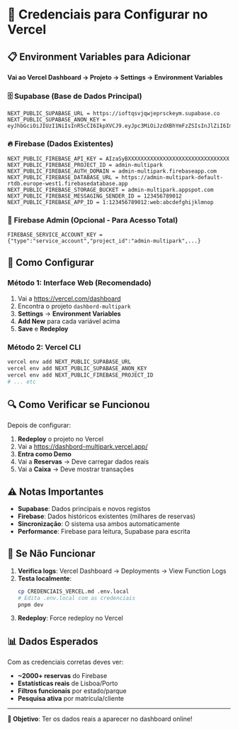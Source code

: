 # 🔑 Credenciais para Configurar no Vercel

## 📋 Environment Variables para Adicionar

**Vai ao Vercel Dashboard → Projeto → Settings → Environment Variables**

### 🗄️ **Supabase (Base de Dados Principal)**
```
NEXT_PUBLIC_SUPABASE_URL = https://ioftqsvjqwjeprsckeym.supabase.co
NEXT_PUBLIC_SUPABASE_ANON_KEY = eyJhbGciOiJIUzI1NiIsInR5cCI6IkpXVCJ9.eyJpc3MiOiJzdXBhYmFzZSIsInJlZiI6ImlvZnRxc3ZqcXdqZXByc2NrZXltIiwicm9sZSI6ImFub24iLCJpYXQiOjE3NDcxNTYwNzQsImV4cCI6MjA2MjczMjA3NH0.TXDfhioMFVNxLhjKgpXAxnKCPOl5n8QWpOkX2eafbYw
```

### 🔥 **Firebase (Dados Existentes)**
```
NEXT_PUBLIC_FIREBASE_API_KEY = AIzaSyBXXXXXXXXXXXXXXXXXXXXXXXXXXXXXXXX
NEXT_PUBLIC_FIREBASE_PROJECT_ID = admin-multipark
NEXT_PUBLIC_FIREBASE_AUTH_DOMAIN = admin-multipark.firebaseapp.com
NEXT_PUBLIC_FIREBASE_DATABASE_URL = https://admin-multipark-default-rtdb.europe-west1.firebasedatabase.app
NEXT_PUBLIC_FIREBASE_STORAGE_BUCKET = admin-multipark.appspot.com
NEXT_PUBLIC_FIREBASE_MESSAGING_SENDER_ID = 123456789012
NEXT_PUBLIC_FIREBASE_APP_ID = 1:123456789012:web:abcdefghijklmnop
```

### 🔐 **Firebase Admin (Opcional - Para Acesso Total)**
```
FIREBASE_SERVICE_ACCOUNT_KEY = {"type":"service_account","project_id":"admin-multipark",...}
```

## 🚀 Como Configurar

### **Método 1: Interface Web (Recomendado)**
1. Vai a https://vercel.com/dashboard
2. Encontra o projeto `dashbord-multipark`
3. **Settings** → **Environment Variables**
4. **Add New** para cada variável acima
5. **Save** e **Redeploy**

### **Método 2: Vercel CLI**
```bash
vercel env add NEXT_PUBLIC_SUPABASE_URL
vercel env add NEXT_PUBLIC_SUPABASE_ANON_KEY
vercel env add NEXT_PUBLIC_FIREBASE_PROJECT_ID
# ... etc
```

## 🔍 **Como Verificar se Funcionou**

Depois de configurar:
1. **Redeploy** o projeto no Vercel
2. Vai a https://dashbord-multipark.vercel.app/
3. **Entra como Demo**
4. Vai a **Reservas** → Deve carregar dados reais
5. Vai a **Caixa** → Deve mostrar transações

## ⚠️ **Notas Importantes**

- **Supabase**: Dados principais e novos registos
- **Firebase**: Dados históricos existentes (milhares de reservas)
- **Sincronização**: O sistema usa ambos automaticamente
- **Performance**: Firebase para leitura, Supabase para escrita

## 🐛 **Se Não Funcionar**

1. **Verifica logs**: Vercel Dashboard → Deployments → View Function Logs
2. **Testa localmente**: 
   ```bash
   cp CREDENCIAIS_VERCEL.md .env.local
   # Edita .env.local com as credenciais
   pnpm dev
   ```
3. **Redeploy**: Force redeploy no Vercel

## 📊 **Dados Esperados**

Com as credenciais corretas deves ver:
- **~2000+ reservas** do Firebase
- **Estatísticas reais** de Lisboa/Porto
- **Filtros funcionais** por estado/parque
- **Pesquisa ativa** por matrícula/cliente

---

**🎯 Objetivo**: Ter os dados reais a aparecer no dashboard online!
